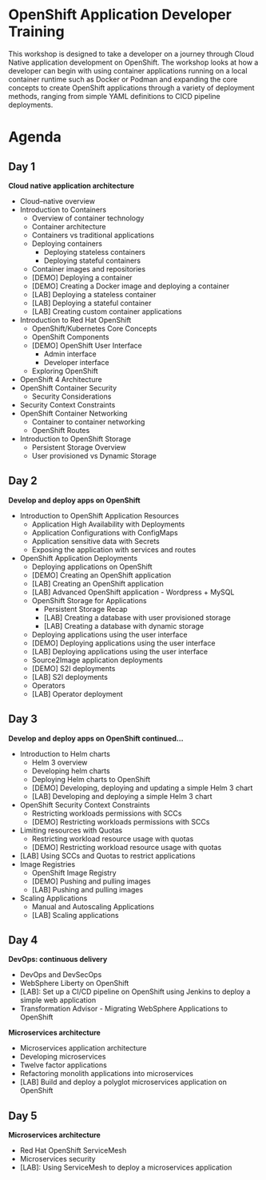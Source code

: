 # OpenShift Application Developer Training

This workshop is designed to take a developer on a journey through Cloud Native application development on OpenShift. The workshop looks at how a developer can begin with using container applications running on a local container runtime such as Docker or Podman and expanding the core concepts to create OpenShift applications through a variety of deployment methods, ranging from simple YAML definitions to CICD pipeline deployments.

# Agenda

## Day 1
**Cloud native application architecture**
- Cloud–native overview
- Introduction to Containers
    - Overview of container technology
    - Container architecture
	- Containers vs traditional applications
	- Deploying containers
	    - Deploying stateless containers
		-  Deploying stateful containers
	- Container images and repositories
	- [DEMO] Deploying a container
	- [DEMO] Creating a Docker image and deploying a container
	- [LAB] Deploying a stateless container
	- [LAB] Deploying a stateful container
	- [LAB] Creating custom container applications
- Introduction to Red Hat OpenShift
	- OpenShift/Kubernetes Core Concepts
	- OpenShift Components
	- [DEMO] OpenShift User Interface 
		- Admin interface
		- Developer interface
    - Exploring OpenShift
- OpenShift 4 Architecture
- OpenShift Container Security
    - Security Considerations
- Security Context Constraints
- OpenShift Container Networking
	- Container to container networking
	- OpenShift Routes
- Introduction to OpenShift Storage
	- Persistent Storage Overview
	- User provisioned vs Dynamic Storage


## Day 2
**Develop and deploy apps on OpenShift**
- Introduction to OpenShift Application Resources
	- Application High Availability with Deployments
	- Application Configurations with ConfigMaps
	- Application sensitive data with Secrets
	- Exposing the application with services and routes
- OpenShift Application Deployments
	- Deploying applications on OpenShift
	- [DEMO] Creating an OpenShift application
	- [LAB] Creating an OpenShift application
	- [LAB] Advanced OpenShift application - Wordpress + MySQL
    - OpenShift Storage for Applications
        - Persistent Storage Recap
    	- [LAB] Creating a database with user provisioned storage
	    - [LAB] Creating a database with dynamic storage
	- Deploying applications using the user interface
	- [DEMO] Deploying applications using the user interface
	- [LAB] Deploying applications using the user interface
    - Source2Image application deployments
	- [DEMO] S2I deployments
    - [LAB] S2I deployments
    - Operators
    - [LAB] Operator deployment


## Day 3
**Develop and deploy apps on OpenShift continued…**
- Introduction to Helm charts
	- Helm 3 overview
	- Developing helm charts
	- Deploying Helm charts to OpenShift
    - [DEMO] Developing, deploying and updating a simple Helm 3 chart
	- [LAB] Developing and deploying a simple Helm 3 chart
- OpenShift Security Context Constraints
	- Restricting workloads permissions with SCCs
	- [DEMO] Restricting workloads permissions with SCCs
- Limiting resources with Quotas
	- Restricting workload resource usage with quotas
	- [DEMO] Restricting workload resource usage with quotas
- [LAB] Using SCCs and Quotas to restrict applications
- Image Registries
    - OpenShift Image Registry
    - [DEMO] Pushing and pulling images
    - [LAB] Pushing and pulling images
- Scaling Applications
    - Manual and Autoscaling Applications
    - [LAB] Scaling applications


## Day 4
**DevOps: continuous delivery**
- DevOps and DevSecOps
- WebSphere Liberty on OpenShift
- [LAB]: Set up a CI/CD pipeline on OpenShift using Jenkins to deploy a simple web application
- Transformation Advisor - Migrating WebSphere Applications to OpenShift

**Microservices architecture**
- Microservices application architecture
- Developing microservices
- Twelve factor applications
- Refactoring monolith applications into microservices
- [LAB] Build and deploy a polyglot microservices application on OpenShift

## Day 5
**Microservices architecture**
- Red Hat OpenShift ServiceMesh
- Microservices security
- [LAB]: Using ServiceMesh to deploy a microservices application